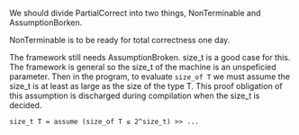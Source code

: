 We should divide PartialCorrect into two things, NonTerminable and AssumptionBorken.

NonTerminable is to be ready for total correctness one day.

The framework still needs AssumptionBroken. size_t is a good case for this.
The framework is general so the size_t of the machine is an unspeficied parameter.
Then in the program, to evaluate `size_of T` we must assume the size_t is at least as large as the size of the type T. This proof obligation of this assumption is discharged during compilation when the size_t is decided.

```
size_t T = assume (size_of T ≤ 2^size_t) >> ...
```
